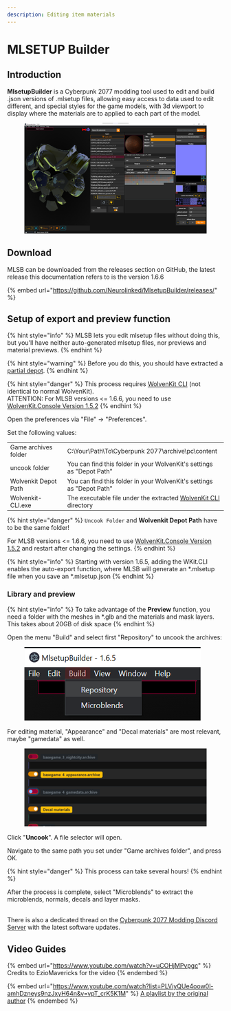 ```yaml
---
description: Editing item materials
---
```


# MLSETUP Builder

## Introduction

**MlsetupBuilder** is a Cyberpunk 2077 modding tool used to edit and build .json versions of .mlsetup files, allowing easy access to data used to edit different, and special styles for the game models, with 3d viewport to display where the materials are to applied to each part of the model.

<figure><img src="../../.gitbook/assets/MLSB UI.png" alt=""><figcaption></figcaption></figure>

## Download

MLSB can be downloaded from the releases section on GitHub, the latest release this documentation refers to is the version 1.6.6

{% embed url="https://github.com/Neurolinked/MlsetupBuilder/releases/" %}

## Setup of export and preview function

{% hint style="info" %}
MLSB lets you edit mlsetup files without doing this, but you'll have neither auto-generated mlsetup files, nor previews and material previews.
{% endhint %}

{% hint style="warning" %}
Before you do this, you should have extracted a [partial depot](https://wiki.redmodding.org/wolvenkit/guides/modding-community/eli5-getting-started/create-depot#steps-partial-depot).
{% endhint %}

{% hint style="danger" %}
This process requires [WolvenKit CLI](https://github.com/WolvenKit/WolvenKit/releases) (not identical to normal WolvenKit).\
ATTENTION: For MLSB versions <= 1.6.6, you need to use [WolvenKit.Console Version 1.5.2](https://github.com/WolvenKit/WolvenKit/releases/tag/8.4.3)
{% endhint %}

Open the preferences via "File" -> "Preferences".&#x20;

Set the following values:

|                      |                                                                                                                    |
| -------------------- | ------------------------------------------------------------------------------------------------------------------ |
| Game archives folder | C:\Your\Path\To\Cyberpunk 2077\archive\pc\content                                                                  |
| uncook folder        | You can find this folder in your WolvenKit's settings as "Depot Path"                                              |
| Wolvenkit Depot Path | You can find this folder in your WolvenKit's settings as "Depot Path"                                              |
| Wolvenkit-CLI.exe    | The executable file under the extracted [WolvenKit CLI](https://github.com/WolvenKit/WolvenKit/releases) directory |



{% hint style="danger" %}
`Uncook Folder` and **Wolvenkit Depot Path** have to be the same folder!

For MLSB versions <= 1.6.6, you need to use [WolvenKit.Console Version 1.5.2](https://github.com/WolvenKit/WolvenKit/releases/tag/8.4.3) and restart after changing the settings.
{% endhint %}

{% hint style="info" %}
Starting with version 1.6.5, adding the WKit.CLI enables the auto-export function, where MLSB will generate an \*.mlsetup file when you save an \*.mlsetup.json
{% endhint %}



### Library and preview

{% hint style="info" %}
To take advantage of the **Preview** function, you need a folder with the meshes in \*.glb and the materials and mask layers. This takes about 20GB of disk space
{% endhint %}

Open the menu "Build" and select first "Repository" to uncook the archives:

<figure><img src="../../.gitbook/assets/image (3) (1) (2).png" alt=""><figcaption></figcaption></figure>

&#x20;For editing material, "Appearance" and "Decal materials" are most relevant, maybe "gamedata" as well.

<figure><img src="../../.gitbook/assets/image (1) (2).png" alt=""><figcaption></figcaption></figure>

Click "**Uncook**". A file selector will open.&#x20;

Navigate to the same path you set under "Game archives folder", and press OK.

{% hint style="danger" %}
This process can take several hours!
{% endhint %}

After the process is complete, select "Microblends" to extract the microblends, normals, decals and layer masks.

\
There is also a dedicated thread on the [Cyberpunk 2077 Modding Discord Server](https://discord.com/channels/705931815109656596/939510887188947014) with the latest software updates.

## Video Guides

{% embed url="https://www.youtube.com/watch?v=uCOHjMPvpgc" %}
Credits to EzioMavericks for the video
{% endembed %}

{% embed url="https://www.youtube.com/watch?list=PLViyQUe4oow0l-amhDzneys9nzJxyH64n&v=vpT_crK5K1M" %}
[A playlist by the original author](https://www.youtube.com/playlist?list=PLViyQUe4oow0l-amhDzneys9nzJxyH64n)
{% endembed %}
